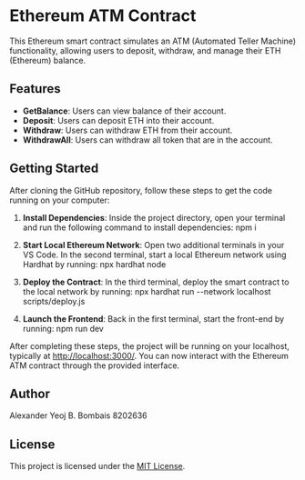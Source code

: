 # Ethereum ATM Contract

This Ethereum smart contract simulates an ATM (Automated Teller Machine) functionality, allowing users to deposit, withdraw, and manage their ETH (Ethereum) balance.

## Features
- **GetBalance**: Users can view balance of their account.
- **Deposit**: Users can deposit ETH into their account.
- **Withdraw**: Users can withdraw ETH from their account.
- **WithdrawAll**: Users can withdraw all token that are in the account.

## Getting Started

After cloning the GitHub repository, follow these steps to get the code running on your computer:

1. **Install Dependencies**: Inside the project directory, open your terminal and run the following command to install dependencies: npm i


2. **Start Local Ethereum Network**: Open two additional terminals in your VS Code. In the second terminal, start a local Ethereum network using Hardhat by running: npx hardhat node
   
3. **Deploy the Contract**: In the third terminal, deploy the smart contract to the local network by running: npx hardhat run --network localhost scripts/deploy.js

4. **Launch the Frontend**: Back in the first terminal, start the front-end by running: npm run dev
   
After completing these steps, the project will be running on your localhost, typically at [http://localhost:3000/](http://localhost:3000/). You can now interact with the Ethereum ATM contract through the provided interface.

## Author

Alexander Yeoj B. Bombais
8202636

## License

This project is licensed under the [MIT License](LICENSE).





